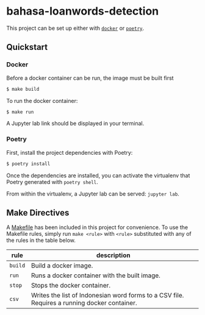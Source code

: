 # bahasa-loanwords-detection

This project can be set up either with [`docker`](https://docker.com) or
[`poetry`](https://python-poetry.org).

## Quickstart

### Docker

Before a docker container can be run, the image must be built first

```sh
$ make build
```

To run the docker container:

```sh
$ make run
```

A Jupyter lab link should be displayed in your terminal.

### Poetry

First, install the project dependencies with Poetry:

```sh
$ poetry install
```

Once the dependencies are installed, you can activate the virtualenv that Poetry
generated with `poetry shell`.

From within the virtualenv, a Jupyter lab can be served: `jupyter lab`.

## Make Directives

A [Makefile](Makefile) has been included in this project for convenience. To use
the Makefile rules, simply run `make <rule>` with `<rule>` substituted with any
of the rules in the table below.

| rule | description |
| --------| ----------- |
| `build` | Build a docker image. |
| `run` | Runs a docker container with the built image. |
| `stop` | Stops the docker container. |
| `csv` | Writes the list of Indonesian word forms to a CSV file. Requires a running docker container. |

